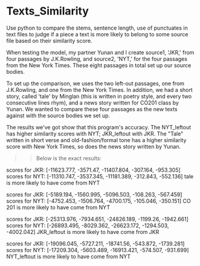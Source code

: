 # Texts_Similarity
   Use python to compare the stems, sentence length, use of punctuates in text files to judge if a piece a text is more likely to belong to some source file based on their similarity score. 

   When testing the model, my partner Yunan and I create source1, 'JKR,' from four passages by J.K.Rowling, and source2, 'NYT,' for the four passages from the New York Times. These eight passages in total set up our source bodies. 

   To set up the comparison, we uses the two left-out passages, one from J.K.Rowling, and one from the New York Times. In addition, we had a short story, called 'tale' by Minglan (this is written in poetry style, and every two consecutive lines rhym), and a news story written for CO201 class by Yunan. We wanted to compare these four passages as the new texts against with the source bodies we set up.

   The results we've got show that this program's accuracy. The NYT_leftout has higher similarity scores with NYT; JKR_leftout with JKR. The "Tale" written in short verse and old-fashion/formal tone has a higher similarity score with New York Times, so does the news story written by Yunan.



>> Below is the exact results:

scores for JKR: [-11623.777, -3571.47, -11407.804, -307.164, -953.305]
scores for NYT: [-11310.747, -3537.345, -11181.389, -312.843, -552.136]
tale is more likely to have come from NYT

scores for JKR: [-5189.194, -1560.995, -5096.503, -108.263, -567.459]
scores for NYT: [-4752.453, -1506.764, -4700.175, -105.046, -350.151]
CO 201 is more likely to have come from NYT

scores for JKR: [-25313.976, -7934.651, -24826.189, -1199.26, -1942.661]
scores for NYT: [-26893.495, -8029.362, -26623.172, -1294.503, -4002.042]
JKR_leftout is more likely to have come from JKR

scores for JKR: [-19096.045, -5727.211, -18741.56, -543.872, -1739.281]
scores for NYT: [-17209.304, -5603.489, -16913.421, -574.507, -931.699]
NYT_leftout is more likely to have come from NYT
